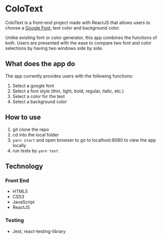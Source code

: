 # ColoText

ColoText is a front-end project made with ReactJS that allows users to choose a [Google Font](https://fonts.google.com), text color and background color.

Unlike existing font or color generator, this app combines the functions of both. Users are presented with the ease to compare two font and color selections by having two windows side by side.

## What does the app do

The app currently provides users with the following functions:

1. Select a google font
2. Select a font style (thin, light, bold, regular, italic, etc.)
3. Select a color for the text
4. Select a background color

## How to use

1. git clone the repo
2. cd into the local folder
3. `yarn start` and open browser to go to localhost:8080 to view the app locally
4. run tests by `yarn test`

## Technology

### Front End

- HTML5
- CSS3
- JavaScript
- ReactJS

### Testing

- Jest, react-testing-library

